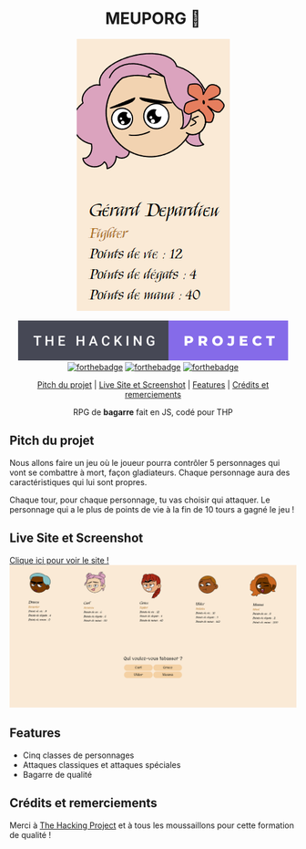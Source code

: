 <div align='center'>

# MEUPORG 👾

[![Gérard](./logo.PNG)](https://beygs.github.io/meuporg/)
  
[![THP Badge](https://raw.githubusercontent.com/Beygs/Beygs/main/assets/the-hacking-project-badge.svg)](https://www.thehackingproject.org/)
[![forthebadge](https://forthebadge.com/images/badges/made-with-javascript.svg)](https://forthebadge.com)
[![forthebadge](https://forthebadge.com/images/badges/built-with-love.svg)](https://forthebadge.com)
[![forthebadge](https://forthebadge.com/images/badges/makes-people-smile.svg)](https://forthebadge.com)

[Pitch du projet](#pitch-du-projet) | 
[Live Site et Screenshot](#live-site-et-screenshot) | 
[Features](#features) | 
[Crédits et remerciements](#crédits-et-remerciements)

RPG de **bagarre** fait en JS, codé pour THP

</div>

## Pitch du projet

Nous allons faire un jeu où le joueur pourra contrôler 5 personnages qui vont se combattre à mort, façon gladiateurs. Chaque personnage aura des caractéristiques qui lui sont propres.

Chaque tour, pour chaque personnage, tu vas choisir qui attaquer. Le personnage qui a le plus de points de vie à la fin de 10 tours a gagné le jeu !

## Live Site et Screenshot

[Clique ici pour voir le site !](https://beygs.github.io/meuporg/)
[![Screenshot](./screenshot.png)](https://beygs.github.io/meuporg/)

## Features

- Cinq classes de personnages
- Attaques classiques et attaques spéciales
- Bagarre de qualité

## Crédits et remerciements

Merci à [The Hacking Project](https://www.thehackingproject.org/) et à tous les moussaillons pour cette formation de qualité !
